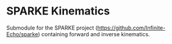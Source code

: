 # SPARKE Kinematics 
Submodule for the SPARKE project (https://github.com/Infinite-Echo/sparke) containing forward and inverse kinematics.
